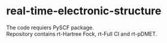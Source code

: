 # real-time-electronic-structure
The code requiers PySCF package.  
Repository contains rt-Hartree Fock, rt-Full CI and rt-pDMET. 
